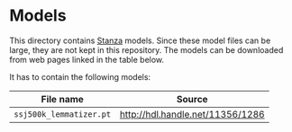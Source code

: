 # Models

This directory contains [Stanza](https://stanfordnlp.github.io/stanza/index.html) models. Since these model files can be large, they are not kept in this repository. The models can be downloaded from web pages linked in the table below.

It has to contain the following models:

| File name               | Source                           |
| ----------------------- | -------------------------------- |
| `ssj500k_lemmatizer.pt` | http://hdl.handle.net/11356/1286 |

